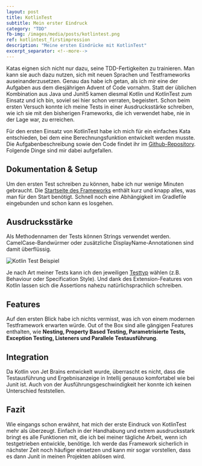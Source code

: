 ```yaml
---
layout: post
title: KotlinTest
subtitle: Mein erster Eindruck
category: "TDD"
fb-img: /images/media/posts/kotlintest.png
ref: kotlintest_firstimpression
description: "Meine ersten Eindrücke mit KotlinTest"
excerpt_separator: <!--more-->
---
```


Katas eignen sich nicht nur dazu, seine TDD-Fertigkeiten zu trainieren. Man kann sie auch dazu nutzen, sich mit neuen Sprachen und Testframeworks auseinanderzusetzen. Genau das habe ich getan, als ich mir eine der Aufgaben aus dem diesjährigen Advent of Code vornahm. Statt der üblichen Kombination aus Java und Junit5 kamen diesmal Kotlin und KotlinTest zum Einsatz und ich bin, soviel sei hier schon verraten, begeistert. Schon beim ersten Versuch konnte ich meine Tests in einer Ausdrucksstärke schreiben, wie ich sie mit den bisherigen Frameworks, die ich verwendet habe, nie in der Lage war, zu erreichen.

<!--more-->

Für den ersten Einsatz von KotlinTest habe ich mich für ein einfaches Kata entschieden, bei dem eine Berechnungsfunktion entwickelt werden musste. Die Aufgabenbeschreibung sowie den Code findet ihr im [Github-Repository](https://github.com/cfisch3r/orbitmap). Folgende Dinge sind mir dabei aufgefallen.

## Dokumentation & Setup  
Um den ersten Test schreiben zu können, habe ich nur wenige Minuten gebraucht. Die [Startseite des Frameworks](https://github.com/kotlintest/kotlintest) enthält kurz und knapp alles, was man für den Start benötigt. Schnell noch eine Abhängigkeit im Gradlefile eingebunden und schon kann es losgehen.

## Ausdrucksstärke
Als Methodennamen der Tests können Strings verwendet werden. CamelCase-Bandwürmer oder zusätzliche DisplayName-Annotationen sind damit überflüssig.

![Kotlin Test Beispiel](/images/stage/posts/kotlintest.png)

Je nach Art meiner Tests kann ich den jeweiligen [Testtyp](https://github.com/kotlintest/kotlintest/blob/master/doc/styles.md) wählen (z.B. Behaviour oder Specification Style). Und dank des Extension-Features von Kotlin lassen sich die Assertions nahezu natürlichsprachlich schreiben.

## Features
Auf den ersten Blick habe ich nichts vermisst, was ich von einem modernen Testframework erwarten würde. Out of the Box sind alle gängigen Features enthalten, wie **Nesting, Property Based Testing, Parametrisierte Tests, Exception Testing, Listeners und Parallele Testausführung**.

## Integration
Da Kotlin von Jet Brains entwickelt wurde, überrascht es nicht, dass die Testausführung und Ergebnisanzeige in Intellij genauso komfortabel wie bei Junit ist. Auch von der Ausführungsgeschwindigkeit her konnte ich keinen Unterschied feststellen.

## Fazit
Wie eingangs schon erwähnt, hat mich der erste Eindruck von KotlinTest mehr als überzeugt. Einfach in der Handhabung und extrem ausdrucksstark bringt es alle Funktionen mit, die ich bei meiner tägliche Arbeit, wenn ich testgetrieben entwickle, benötige. Ich werde das Framework sicherlich in nächster Zeit noch häufiger einsetzen und kann mir sogar vorstellen, dass es dann Junit in meinen Projekten ablösen wird.
